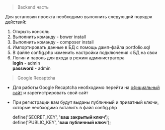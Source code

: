 > Backend часть

Для установки проекта необходимо выполнить следующий порядок действий:

1. Открыть консоль
2. Выполнить команду - bower install
3. Выполнить команду - composer install
4. Импортировать данные в БД с помощь дамп-файла portfolio.sql
5. В файле config.php изменить настройки подключения к БД на свои
6. Логин и пароль для входа в режим администратора<br />
   **login** - admin<br />
   **password** - admin<br />
   
> Google Recaptcha

* Для работы Google Recaptcha необходимо перейти на [официальный сайт](href=https://www.google.com/recaptcha/intro/index.html) 
и зарегистрировать свой сайт
* При регистрации вам будут выданы публичный и приватный ключи, которые необходимо вставить в файл config.php<br />

    define('SECRET_KEY', **'ваш закрытый ключ'**);<br />
    define('PUBLIC_KEY', **'ваш публичный ключ'**);